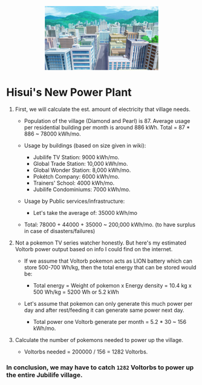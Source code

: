 <p align="center">
  <img src="./jubilife village.png" width="300" alt="poll voting">
</p>


# Hisui's New Power Plant

1. First, we will calculate the est. amount of electricity that village needs.

    - Population of the village (Diamond and Pearl) is 87. Average usage per residential building per month is around 886 kWh. Total = 87 * 886 ~ 78000 kWh/mo.

    - Usage by buildings (based on size given in wiki):
        - Jubilife TV Station: 9000 kWh/mo.
        - Global Trade Station: 10,000 kWh/mo.
        - Global Wonder Station: 8,000 kWh/mo.
        - Pokétch Company: 6000 kWh/mo.
        - Trainers' School: 4000 kWh/mo.
        - Jubilife Condominiums: 7000 kWh/mo.

    - Usage by Public services/infrastructure: 
        - Let's take the average of: 35000 kWh/mo

    - Total: 78000 + 44000 + 35000 ~ 200,000 kWh/mo. (to have surplus in case of disasters/failures)

2. Not a pokemon TV series watcher honestly. But here's my estimated Voltorb power output based on info I could find on the internet.

    - If we assume that Voltorb pokemon acts as LION battery which can store 500-700 Wh/kg, then the total energy that can be stored would be:
        - Total energy = Weight of pokemon x Energy density = 10.4 kg x 500 Wh/kg = 5200 Wh or 5.2 kWh

    - Let's assume that pokemon can only generate this much power per day and after rest/feeding it can generate same power next day. 
        - Total power one Voltorb generate per month = 5.2 * 30 ~ 156 kWh/mo.

3. Calculate the number of pokemons needed to power up the village.          

    - Voltorbs needed = 200000 / 156 = 1282 Voltorbs.


### In conclusion, we may have to catch `1282` Voltorbs to power up the entire Jubilife village.  

